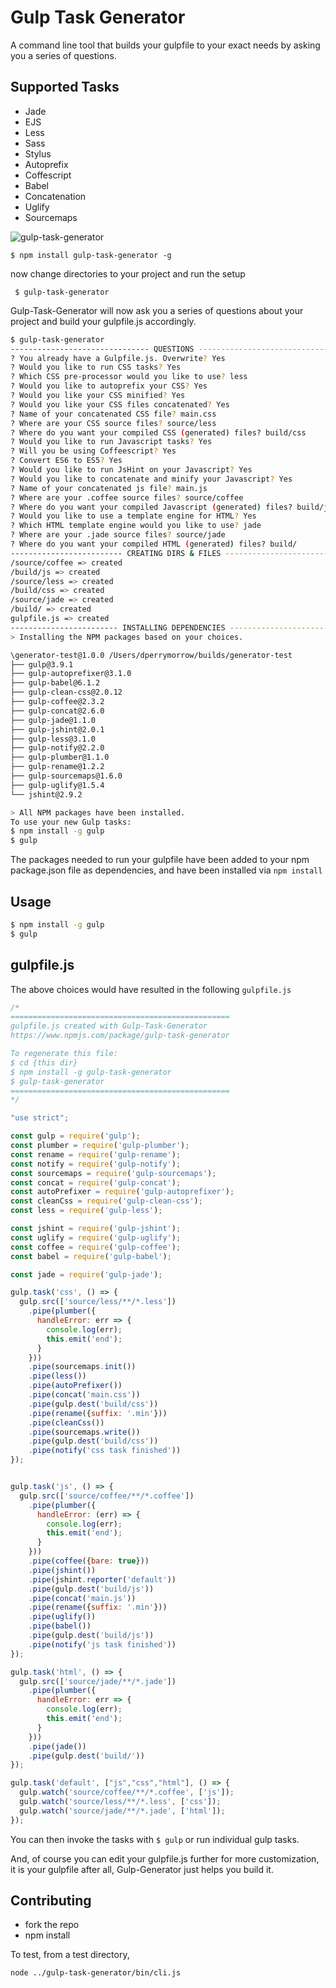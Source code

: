 
# Gulp Task Generator

A command line tool that builds your gulpfile to your exact needs by asking you a series of questions.

## Supported Tasks

- Jade
- EJS
- Less
- Sass
- Stylus
- Autoprefix
- Coffescript
- Babel
- Concatenation
- Uglify
- Sourcemaps

![gulp-task-generator](https://raw.githubusercontent.com/dperrymorrow/gulp-task-generator/master/gulp_generator_logo.png)

 ```
 $ npm install gulp-task-generator -g
 ```

now change directories to your project and run the setup

```
 $ gulp-task-generator
```

Gulp-Task-Generator will now ask you a series of questions about your project and build your gulpfile.js accordingly.

```bash
$ gulp-task-generator
------------------------------- QUESTIONS -------------------------------
? You already have a Gulpfile.js. Overwrite? Yes
? Would you like to run CSS tasks? Yes
? Which CSS pre-processor would you like to use? less
? Would you like to autoprefix your CSS? Yes
? Would you like your CSS minified? Yes
? Would you like your CSS files concatenated? Yes
? Name of your concatenated CSS file? main.css
? Where are your CSS source files? source/less
? Where do you want your compiled CSS (generated) files? build/css
? Would you like to run Javascript tasks? Yes
? Will you be using Coffeescript? Yes
? Convert ES6 to ES5? Yes
? Would you like to run JsHint on your Javascript? Yes
? Would you like to concatenate and minify your Javascript? Yes
? Name of your concatenated js file? main.js
? Where are your .coffee source files? source/coffee
? Where do you want your compiled Javascript (generated) files? build/js
? Would you like to use a template engine for HTML? Yes
? Which HTML template engine would you like to use? jade
? Where are your .jade source files? source/jade
? Where do you want your compiled HTML (generated) files? build/
------------------------- CREATING DIRS & FILES -------------------------
/source/coffee => created
/build/js => created
/source/less => created
/build/css => created
/source/jade => created
/build/ => created
gulpfile.js => created
------------------------ INSTALLING DEPENDENCIES ------------------------
> Installing the NPM packages based on your choices.

\generator-test@1.0.0 /Users/dperrymorrow/builds/generator-test
├── gulp@3.9.1
├── gulp-autoprefixer@3.1.0
├── gulp-babel@6.1.2
├── gulp-clean-css@2.0.12
├── gulp-coffee@2.3.2
├── gulp-concat@2.6.0
├── gulp-jade@1.1.0
├── gulp-jshint@2.0.1
├── gulp-less@3.1.0
├── gulp-notify@2.2.0
├── gulp-plumber@1.1.0
├── gulp-rename@1.2.2
├── gulp-sourcemaps@1.6.0
├── gulp-uglify@1.5.4
└── jshint@2.9.2

> All NPM packages have been installed.
To use your new Gulp tasks:
$ npm install -g gulp
$ gulp
```

The packages needed to run your gulpfile have been added to your npm package.json file as dependencies, and have been installed via ``npm install``

## Usage

```bash
$ npm install -g gulp
$ gulp
```

## gulpfile.js

The above choices would have resulted in the following ``gulpfile.js``

```javascript
/*
=================================================
gulpfile.js created with Gulp-Task-Generator
https://www.npmjs.com/package/gulp-task-generator

To regenerate this file:
$ cd {this dir}
$ npm install -g gulp-task-generator
$ gulp-task-generator
=================================================
*/

"use strict";

const gulp = require('gulp');
const plumber = require('gulp-plumber');
const rename = require('gulp-rename');
const notify = require('gulp-notify');
const sourcemaps = require('gulp-sourcemaps');
const concat = require('gulp-concat');
const autoPrefixer = require('gulp-autoprefixer');
const cleanCss = require('gulp-clean-css');
const less = require('gulp-less');

const jshint = require('gulp-jshint');
const uglify = require('gulp-uglify');
const coffee = require('gulp-coffee');
const babel = require('gulp-babel');

const jade = require('gulp-jade');

gulp.task('css', () => {
  gulp.src(['source/less/**/*.less'])
    .pipe(plumber({
      handleError: err => {
        console.log(err);
        this.emit('end');
      }
    }))
    .pipe(sourcemaps.init())
    .pipe(less())
    .pipe(autoPrefixer())
    .pipe(concat('main.css'))
    .pipe(gulp.dest('build/css'))
    .pipe(rename({suffix: '.min'}))
    .pipe(cleanCss())
    .pipe(sourcemaps.write())
    .pipe(gulp.dest('build/css'))
    .pipe(notify('css task finished'))
});


gulp.task('js', () => {
  gulp.src(['source/coffee/**/*.coffee'])
    .pipe(plumber({
      handleError: (err) => {
        console.log(err);
        this.emit('end');
      }
    }))
    .pipe(coffee({bare: true}))
    .pipe(jshint())
    .pipe(jshint.reporter('default'))
    .pipe(gulp.dest('build/js'))
    .pipe(concat('main.js'))
    .pipe(rename({suffix: '.min'}))
    .pipe(uglify())
    .pipe(babel())
    .pipe(gulp.dest('build/js'))
    .pipe(notify('js task finished'))
});

gulp.task('html', () => {
  gulp.src(['source/jade/**/*.jade'])
    .pipe(plumber({
      handleError: err => {
        console.log(err);
        this.emit('end');
      }
    }))
    .pipe(jade())
    .pipe(gulp.dest('build/'))
});

gulp.task('default', ["js","css","html"], () => {
  gulp.watch('source/coffee/**/*.coffee', ['js']);
  gulp.watch('source/less/**/*.less', ['css']);
  gulp.watch('source/jade/**/*.jade', ['html']);
});
```

You can then invoke the tasks with ``$ gulp`` or run individual gulp tasks.

And, of course you can edit your gulpfile.js further for more customization, it is your gulpfile after all, Gulp-Generator just helps you build it.

## Contributing

- fork the repo
- npm install

To test, from a test directory,

```bash
node ../gulp-task-generator/bin/cli.js
```



